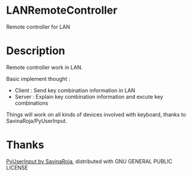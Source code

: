 # LANRemoteController
Remote controller for LAN

# Description
Remote controller work in LAN.

Basic implement thought :
- Client : Send key combination information in LAN
- Server : Explain key combination information and excute key combinations
    
    
Things will work on all kinds of devices involved with keyboard, thanks to SavinaRoja/PyUserInput.

# Thanks
[PyUserInput by SavinaRoja](https://github.com/SavinaRoja/PyUserInput), distributed with GNU GENERAL PUBLIC LICENSE

